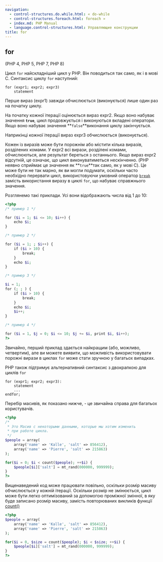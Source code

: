 ```yaml
---
navigation:
  - control-structures.do.while.html: « do-while
  - control-structures.foreach.html: foreach »
  - index.md: PHP Manual
  - language.control-structures.html: Управляющие конструкции
title: for
---
```

## for

(PHP 4, PHP 5, PHP 7, PHP 8)

Цикл `for` найскладніший цикл у PHP. Він поводиться так само, як і в мові C. Синтаксис циклу `for` наступний:

```
for (expr1; expr2; expr3)
    statement
```

Перше вираз (expr1) завжди обчислюється (виконується) лише один раз на початку циклу.

На початку кожної ітерації оцінюється вираз expr2. Якщо воно набуває значення **`true`**, цикл продовжується і виконуються вкладені оператори. Якщо воно набуває значення \*\*`false`\*\*виконання циклу закінчується.

Наприкінці кожної ітерації вираз expr3 обчислюється (виконується).

Кожен із виразів може бути порожнім або містити кілька виразів, розділених комами. У expr2 всі вирази, розділені комами, обчислюються, але результат береться з останнього. Якщо вираз expr2 відсутній, це означає, що цикл виконуватиметься нескінченно. (PHP неявно сприймає це значення як \*\*`true`\*\*так само, як у мові C). Це може бути не так марно, як ви могли подумати, оскільки часто необхідно перервати цикл, використовуючи умовний оператор [`break`](control-structures.break.md) замість використання виразу в циклі `for`, що набуває справжнього значення.

Розглянемо такі приклади. Усі вони відображають числа від 1 до 10:

```php
<?php
/* пример 1 */

for ($i = 1; $i <= 10; $i++) {
    echo $i;
}

/* пример 2 */

for ($i = 1; ; $i++) {
    if ($i > 10) {
        break;
    }
    echo $i;
}

/* пример 3 */

$i = 1;
for (; ; ) {
    if ($i > 10) {
        break;
    }
    echo $i;
    $i++;
}

/* пример 4 */

for ($i = 1, $j = 0; $i <= 10; $j += $i, print $i, $i++);
?>
```

Звичайно, перший приклад здається найкращим (або, можливо, четвертим), але ви можете виявити, що можливість використовувати порожні вирази в циклах `for` може стати зручною у багатьох випадках.

PHP також підтримує альтернативний синтаксис з двокрапкою для циклів `for`

```
for (expr1; expr2; expr3):
    statement
    ...
endfor;
```

Перебір масивів, як показано нижче, - це звичайна справа для багатьох користувачів.

```php
<?php
/*
 * Это Масив с некоторыми данными, которые мы хотим изменить
 * при работе цикла.
 */
$people = array(
    array('name' => 'Kalle', 'salt' => 856412),
    array('name' => 'Pierre', 'salt' => 215863)
);

for($i = 0; $i < count($people); ++$i) {
    $people[$i]['salt'] = mt_rand(000000, 999999);
}
?>
```

Вищенаведений код може працювати повільно, оскільки розмір масиву обчислюється у кожній ітерації. Оскільки розмір не змінюється, цикл може бути легко оптимізований за допомогою проміжної змінної, в яку буде записано розмір масиву, замість повторюваних викликів функції [count()](function.count.md)

```php
<?php
$people = array(
    array('name' => 'Kalle', 'salt' => 856412),
    array('name' => 'Pierre', 'salt' => 215863)
);

for($i = 0, $size = count($people); $i < $size; ++$i) {
    $people[$i]['salt'] = mt_rand(000000, 999999);
}
?>
```
